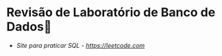 # **Revisão de Laboratório de Banco de Dados:floppy_disk:**

- *Site para praticar SQL - https://leetcode.com*
